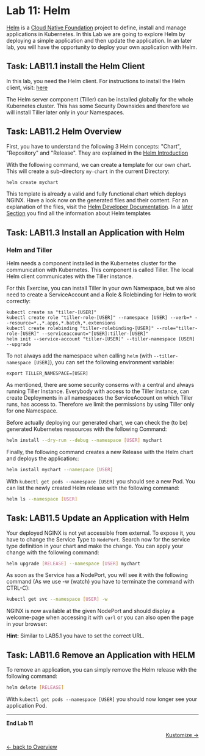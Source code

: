 # Lab 11: Helm

[Helm](https://github.com/helm/helm) is a [Cloud Native Foundation](https://www.cncf.io/) project to define, install and manage applications in Kubernetes.
In this Lab we are going to explore Helm by deploying a simple application and then update the application.
In an later lab, you will have the opportunity to deploy your own application with Helm.

## Task: LAB11.1 install the Helm Client

In this lab, you need the Helm client. For instructions to install the Helm client, visit:
[here](https://docs.helm.sh/using_helm/#installing-the-helm-client)

The Helm server component (Tiller) can be installed globally for the whole Kubernetes cluster. This has some Security Downsides and therefore we will install Tiller later only in your Namespaces.

## Task: LAB11.2 Helm Overview

First, you have to understand the following 3 Helm concepts: "Chart", "Repository" and "Release".
They are explained in the [Helm Introduction](https://docs.helm.sh/using_helm/#three-big-concepts)

With the following command, we can create a template for our own chart. This will create a sub-directory `my-chart` in the current Directory:

```sh
helm create mychart
```

This template is already a valid and fully functional chart which deploys NGINX.
Have a look now on the generated files and their content.
For an explanation of the files, visit the [Helm Developer Documentation](https://docs.helm.sh/developing_charts/#the-chart-file-structure).
In a [later Section](https://docs.helm.sh/developing_charts/#templates-and-values) you find all the information about Helm templates


## Task: LAB11.3 Install an Application with Helm

### Helm and Tiller

Helm needs a component installed in the Kubernetes cluster for the communication with Kubernetes. This component is called Tiller. The local Helm client communicates with the Tiller instance. 

For this Exercise, you can install Tiller in your own Namespace, but we also need to create a ServiceAccount and a Role & Rolebinding for Helm to work correctly:

```
kubectl create sa "tiller-[USER]"
kubectl create role "tiller-role-[USER]" --namespace [USER] --verb=* --resource=*.,*.apps,*.batch,*.extensions
kubectl create rolebinding "tiller-rolebinding-[USER]" --role="tiller-role-[USER]" --serviceaccount="[USER]:tiller-[USER]"
helm init --service-account "tiller-[USER]" --tiller-namespace [USER] --upgrade
```

To not always add the namespace when calling `helm` (with `--tiller-namespace [USER]`), you can set the following environment variable:

```
export TILLER_NAMESPACE=[USER]
```

As mentioned, there are some security conserns with a central and always running Tiller Instance. Everybody with access to the Tiller instance, can create Deployments in all namespaces the ServiceAccount on which Tiller runs, has access to. Therefore we limit the permissions by using Tiller only for one Namespace.


Before actually deploying our generated chart, we can check the (to be) generated Kubernetes ressources with the following Command:

```sh
helm install --dry-run --debug --namespace [USER] mychart
```

Finally, the following command creates a new Release with the Helm chart and deploys the application::
```sh
helm install mychart --namespace [USER]
```

With `kubectl get pods --namespace [USER]` you should see a new Pod. You can list the newly created Helm release with the following command:

```sh
helm ls --namespace [USER]
```

## Task: LAB11.5 Update an Application with Helm

Your deployed NGINX is not yet accessible from external. To expose it, you have to change the Service Type to `NodePort`.
Search now for the service type definition in your chart and make the change.
You can apply your change with the following command:


```sh
helm upgrade [RELEASE] --namespace [USER] mychart
```

As soon as the Service has a NodePort, you will see it with the following command (As we use -w (watch) you have to terminate the command with CTRL-C):


```sh
kubectl get svc --namespace [USER] -w
```


NGINX is now available at the given NodePort and should display a welcome-page when accessing it with `curl` or you can also open the page in your browser:

**Hint:** Similar to LAB5.1 you have to set the correct URL.

## Task: LAB11.6 Remove an Application with HELM

To remove an application, you can simply remove the Helm release with the following command:


```sh
helm delete [RELEASE]
```

With `kubectl get pods --namespace [USER]` you should now longer see your application Pod.

---

**End Lab 11**

<p width="100px" align="right"><a href="12_kustomize.md">Kustomize →</a></p>

[← back to Overview](../README.md)
